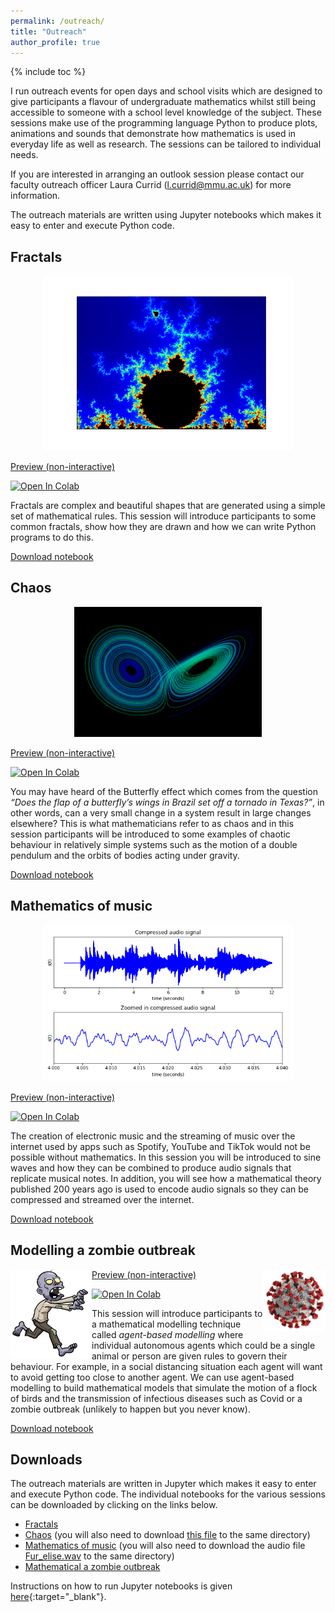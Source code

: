 ```yaml
---
permalink: /outreach/
title: "Outreach"
author_profile: true
---
```


{% include toc %}

I run outreach events for open days and school visits which are designed to give participants a flavour of undergraduate mathematics whilst still being accessible to someone with a school level knowledge of the subject. These sessions make use of the programming language Python to produce plots, animations and sounds that demonstrate how mathematics is used in everyday life as well as research. The sessions can be tailored to individual needs.

If you are interested in arranging an outlook session please contact our faculty outreach officer Laura Currid ([l.currid@mmu.ac.uk](mailto:l.currid@mmu.ac.uk)) for more information.

The outreach materials are written using Jupyter notebooks which makes it easy to enter and execute Python code. 

## Fractals

<p style="text-align: center"><img src="/images/mandelbrot.png" width="400" /></p>

<a href="/files/outreach/Fractals.html" target="_blank">Preview (non-interactive)</a>

<a href="https://colab.research.google.com/github/jonshiach/Outreach/blob/main/fractals.ipynb" target="_blank"><img src="https://colab.research.google.com/assets/colab-badge.svg" alt="Open In Colab"/></a>

Fractals are complex and beautiful shapes that are generated using a simple set of mathematical rules. This session will introduce participants to some common fractals, show how they are drawn and how we can write Python programs to do this.

<a href="/files/outreach/Fractals.ipynb" download>Download notebook</a>

## Chaos

<p style="text-align: center"><img src="/images/lorenz.png" width="300" /></p>

<a href="/files/outreach/chaos.html" target="_blank">Preview (non-interactive)</a>

<a href="https://colab.research.google.com/github/jonshiach/Outreach/blob/main/chaos.ipynb" target="_blank"><img src="https://colab.research.google.com/assets/colab-badge.svg" alt="Open In Colab"/></a>

You may have heard of the Butterfly effect which comes from the question *“Does the flap of a butterfly’s wings in Brazil set off a tornado in Texas?”*, in other words, can a very small change in a system result in large changes elsewhere? This is what mathematicians refer to as chaos and in this session participants will be introduced to some examples of chaotic behaviour in relatively simple systems such as the motion of a double pendulum and the orbits of bodies acting under gravity.  

<a href="/files/outreach/chaos.ipynb" download>Download notebook</a>

## Mathematics of music

<p style="text-align: center"><img src="/images/signal.png" width="400" /></p>

<a href="/files/outreach/music.html" target="_blank">Preview (non-interactive)</a>

<a href="https://colab.research.google.com/github/jonshiach/Outreach/blob/main/music.ipynb" target="_blank"><img src="https://colab.research.google.com/assets/colab-badge.svg" alt="Open In Colab"/></a>

The creation of electronic music and the streaming of music over the internet used by apps such as Spotify, YouTube and TikTok would not be possible without mathematics. In this session you will be introduced to sine waves and how they can be combined to produce audio signals that replicate musical notes. In addition, you will see how a mathematical theory published 200 years ago is used to encode audio signals so they can be compressed and streamed over the internet.

<a href="/files/outreach/music.ipynb" download>Download notebook</a>

## Modelling a zombie outbreak


<img src="/images/running zombie.png" width=130 align="left">
<img src="/images/covid.png" align=right width=100>

<a href="/files/outreach/zombie.html" target="_blank">Preview (non-interactive)</a>

<a href="https://colab.research.google.com/github/jonshiach/Outreach/blob/main/zombie.ipynb" target="_blank"><img src="https://colab.research.google.com/assets/colab-badge.svg" alt="Open In Colab"/></a>

This session will introduce participants to a mathematical modelling technique called *agent-based modelling* where individual autonomous agents which could be a single animal or person are given rules to govern their behaviour. For example, in a social distancing situation each agent will want to avoid getting too close to another agent. We can use agent-based modelling to build mathematical models that simulate the motion of a flock of birds and the transmission of infectious diseases such as Covid or a zombie outbreak (unlikely to happen but you never know).

<a href="/files/outreach/zombie.ipynb" download>Download notebook</a>

## Downloads

The outreach materials are written in Jupyter which makes it easy to enter and execute Python code. The individual notebooks for the various sessions can be downloaded by clicking on the links below.

- [Fractals](/files/outreach/Fractals.ipynb)
- [Chaos](/files/outreach/Chaos.ipynb) (you will also need to download [this file](/files/outreach/animations.py) to the same directory)
- [Mathematics of music](/files/outreach/Music.ipynb) (you will also need to download the audio file <a href="/files/outreach/Fur_elise.wav" download>Fur_elise.wav</a> to the same directory)
- [Mathematical a zombie outbreak](/files/outreach/Zombie.ipynb)

Instructions on how to run Jupyter notebooks is given [here](/jupyter-notebook){:target="_blank"}.
